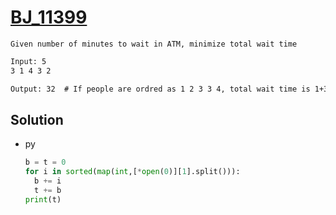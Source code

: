 # [BJ_11399](https://acmicpc.net/problem/11399)

```en
Given number of minutes to wait in ATM, minimize total wait time
```

```txt
Input: 5
3 1 4 3 2

Output: 32  # If people are ordred as 1 2 3 3 4, total wait time is 1+3+6+9+13=32
```

## Solution

* py

  ```py
  b = t = 0
  for i in sorted(map(int,[*open(0)][1].split())):
    b += i
    t += b
  print(t)
  ```
